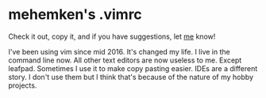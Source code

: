 # mehemken's .vimrc

Check it out, copy it, and if you have suggestions, let [me](mehemken.io) know!

I've been using vim since mid 2016. It's changed my life. I live in the command line now. All other text editors are now useless to me. Except leafpad. Sometimes I use it to make copy pasting easier. IDEs are a different story. I don't use them but I think that's because of the nature of my hobby projects.
